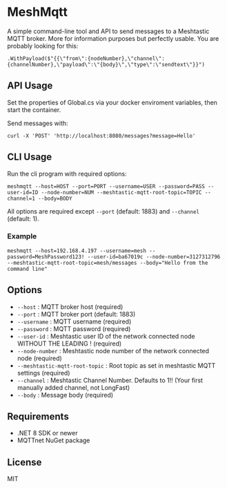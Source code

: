 # MeshMqtt

A simple command-line tool and API to send messages to a Meshtastic MQTT broker.  More for information purposes but perfectly usable.  You are probably looking for this:

`.WithPayload($"{{\"from\":{nodeNumber},\"channel\":{channelNumber},\"payload\":\"{body}\",\"type\":\"sendtext\"}}")`

## API Usage
Set the properties of Global.cs via your docker enviroment variables, then start the container.

Send messages with: 

`curl -X 'POST' 'http://localhost:8080/messages?message=Hello'`

## CLI Usage

Run the cli program with required options:

```
meshmqtt --host=HOST --port=PORT --username=USER --password=PASS --user-id=ID --node-number=NUM --meshtastic-mqtt-root-topic=TOPIC --channel=1 --body=BODY
```

All options are required except `--port` (default: 1883) and `--channel` (default: 1).

### Example
```
meshmqtt --host=192.168.4.197 --username=mesh --password=MeshPassword123! --user-id=ba67019c --node-number=3127312796 --meshtastic-mqtt-root-topic=mesh/messages --body="Hello from the command line"
```

## Options
- `--host` : MQTT broker host (required)
- `--port` : MQTT broker port (default: 1883)
- `--username` : MQTT username (required)
- `--password` : MQTT password (required)
- `--user-id` : Meshtastic user ID of the network connected node WITHOUT THE LEADING ! (required)
- `--node-number` : Meshtastic node number of the network connected node (required)
- `--meshtastic-mqtt-root-topic` : Root topic as set in meshtastic MQTT settings (required)
- `--channel` : Meshtastic Channel Number. Defaults to 1!! (Your first manually added channel, not LongFast)
- `--body` : Message body (required)

## Requirements
- .NET 8 SDK or newer
- MQTTnet NuGet package

## License
MIT
